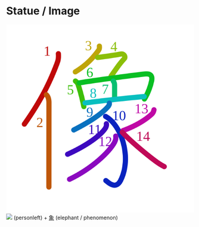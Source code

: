 # Statue / Image
![像](../kanji-colorize/50cf.svg)
![](https://www.kanjidamage.com/assets/radsmall/man-d0fa8d3e87b0dcd06a7777a6693f057bfe7d041f88edfa20c6663c61cf324435.jpg) (personleft) + [象](象.md) (elephant / phenomenon) 